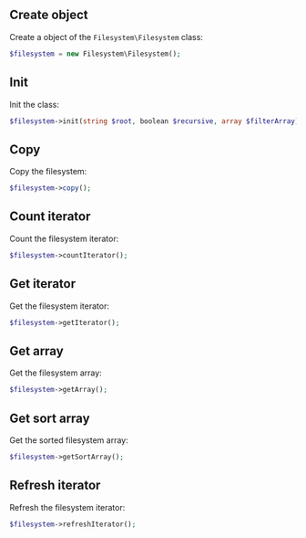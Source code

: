 Create object
-------------

Create a object of the `Filesystem\Filesystem` class:

```php
$filesystem = new Filesystem\Filesystem();
```


Init
----

Init the class:

```php
$filesystem->init(string $root, boolean $recursive, array $filterArray);
```


Copy
----

Copy the filesystem:

```php
$filesystem->copy();
```


Count iterator
--------------

Count the filesystem iterator:

```php
$filesystem->countIterator();
```


Get iterator
------------

Get the filesystem iterator:

```php
$filesystem->getIterator();
```


Get array
---------

Get the filesystem array:

```php
$filesystem->getArray();
```


Get sort array
--------------

Get the sorted filesystem array:

```php
$filesystem->getSortArray();
```


Refresh iterator
----------------

Refresh the filesystem iterator:

```php
$filesystem->refreshIterator();
```
